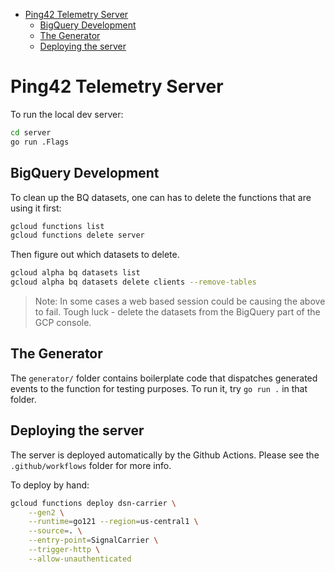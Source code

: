 - [Ping42 Telemetry Server](#ping42-telemetry-server)
  - [BigQuery Development](#bigquery-development)
  - [The Generator](#the-generator)
  - [Deploying the server](#deploying-the-server)

# Ping42 Telemetry Server

To run the local dev server:

```bash
cd server
go run .Flags
```

## BigQuery Development

To clean up the BQ datasets, one can has to delete the functions that are using it first:

```bash
gcloud functions list
gcloud functions delete server
```

Then figure out which datasets to delete.

```bash
gcloud alpha bq datasets list
gcloud alpha bq datasets delete clients --remove-tables
```

> Note: In some cases a web based session could be causing the above to fail. Tough luck - delete the datasets from the BigQuery part of the GCP console.

## The Generator

The `generator/` folder contains boilerplate code that dispatches generated events to the function for testing purposes. To run it, try `go run .` in that folder.

## Deploying the server

The server is deployed automatically by the Github Actions. Please see the `.github/workflows` folder for more info.

To deploy by hand:

```bash
gcloud functions deploy dsn-carrier \
    --gen2 \
    --runtime=go121 --region=us-central1 \
    --source=. \
    --entry-point=SignalCarrier \
    --trigger-http \
    --allow-unauthenticated
```
